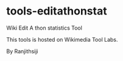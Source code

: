# tools-editathonstat
Wiki Edit A thon statistics Tool

This tools is hosted on Wikimedia Tool Labs. 

By Ranjithsiji
